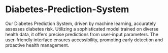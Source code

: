 # Diabetes-Prediction-System
 Our Diabetes Prediction System, driven by machine learning, accurately assesses diabetes risk. Utilizing a sophisticated model trained on diverse health data, it offers precise predictions from user-input parameters. The user-friendly interface ensures accessibility, promoting early detection and proactive health management.
